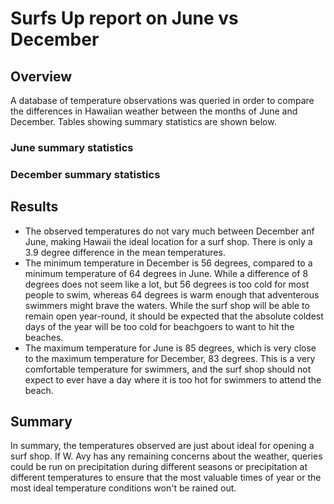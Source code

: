 # Surfs Up report on June vs December

## Overview
A database of temperature observations was queried in order to compare the differences in Hawaiian weather between the months of June and December. Tables showing summary statistics are shown below.

### June summary statistics

### December summary statistics



## Results
* The observed temperatures do not vary much between December anf June, making Hawaii the ideal location for a surf shop. There is only a 3.9 degree difference in the mean temperatures.
* The minimum temperature in December is 56 degrees, compared to a minimum temperature of 64 degrees in June. While a difference of 8 degrees does not seem like a lot, but 56 degrees is too cold for most people to swim, whereas 64 degrees is warm enough that adventerous swimmers might brave the waters. While the surf shop will be able to remain open year-round, it should be expected that the absolute coldest days of the year will be too cold for beachgoers to want to hit the beaches.
* The maximum temperature for June is 85 degrees, which is very close to the maximum temperature for December, 83 degrees. This is a very comfortable temperature for swimmers, and the surf shop should not expect to ever have a day where it is too hot for swimmers to attend the beach.
## Summary
In summary, the temperatures observed are just about ideal for opening a surf shop. If W. Avy has any remaining concerns about the weather, queries could be run on precipitation during different seasons or precipitation at different temperatures to ensure that the most valuable times of year or the most ideal temperature conditions won't be rained out.
